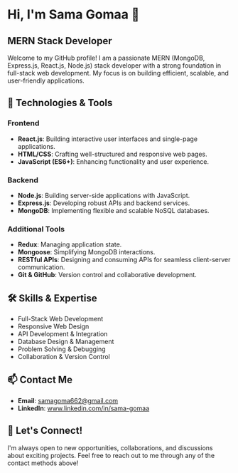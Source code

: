 # Hi, I'm Sama Gomaa 👋

## MERN Stack Developer

Welcome to my GitHub profile! I am a passionate MERN (MongoDB, Express.js, React.js, Node.js) stack developer with a strong foundation in full-stack web development. My focus is on building efficient, scalable, and user-friendly applications.

## 🔧 Technologies & Tools

### Frontend
- **React.js**: Building interactive user interfaces and single-page applications.
- **HTML/CSS**: Crafting well-structured and responsive web pages.
- **JavaScript (ES6+)**: Enhancing functionality and user experience.

### Backend
- **Node.js**: Building server-side applications with JavaScript.
- **Express.js**: Developing robust APIs and backend services.
- **MongoDB**: Implementing flexible and scalable NoSQL databases.

### Additional Tools
- **Redux**: Managing application state.
- **Mongoose**: Simplifying MongoDB interactions.
- **RESTful APIs**: Designing and consuming APIs for seamless client-server communication.
- **Git & GitHub**: Version control and collaborative development.

## 🛠️ Skills & Expertise
- Full-Stack Web Development
- Responsive Web Design
- API Development & Integration
- Database Design & Management
- Problem Solving & Debugging
- Collaboration & Version Control

## 📫 Contact Me
- **Email**: samagoma662@gmail.com
- **LinkedIn**: www.linkedin.com/in/sama-gomaa

## 🤝 Let's Connect!
I'm always open to new opportunities, collaborations, and discussions about exciting projects. Feel free to reach out to me through any of the contact methods above!


